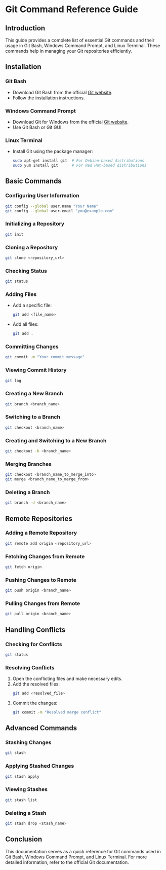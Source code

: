 # Git Command Reference Guide

## Introduction
This guide provides a complete list of essential Git commands and their usage in Git Bash, Windows Command Prompt, and Linux Terminal. These commands help in managing your Git repositories efficiently.

## Installation
### Git Bash
- Download Git Bash from the official [Git website](https://git-scm.com/).
- Follow the installation instructions.

### Windows Command Prompt
- Download Git for Windows from the official [Git website](https://git-scm.com/).
- Use Git Bash or Git GUI.

### Linux Terminal
- Install Git using the package manager:
  ```sh
  sudo apt-get install git  # For Debian-based distributions
  sudo yum install git      # For Red Hat-based distributions
  ```

## Basic Commands

### Configuring User Information
```sh
git config --global user.name "Your Name"
git config --global user.email "you@example.com"
```

### Initializing a Repository
```sh
git init
```

### Cloning a Repository
```sh
git clone <repository_url>
```

### Checking Status
```sh
git status
```

### Adding Files
- Add a specific file:
  ```sh
  git add <file_name>
  ```
- Add all files:
  ```sh
  git add .
  ```

### Committing Changes
```sh
git commit -m "Your commit message"
```

### Viewing Commit History
```sh
git log
```

### Creating a New Branch
```sh
git branch <branch_name>
```

### Switching to a Branch
```sh
git checkout <branch_name>
```

### Creating and Switching to a New Branch
```sh
git checkout -b <branch_name>
```

### Merging Branches
```sh
git checkout <branch_name_to_merge_into>
git merge <branch_name_to_merge_from>
```

### Deleting a Branch
```sh
git branch -d <branch_name>
```

## Remote Repositories

### Adding a Remote Repository
```sh
git remote add origin <repository_url>
```

### Fetching Changes from Remote
```sh
git fetch origin
```

### Pushing Changes to Remote
```sh
git push origin <branch_name>
```

### Pulling Changes from Remote
```sh
git pull origin <branch_name>
```

## Handling Conflicts

### Checking for Conflicts
```sh
git status
```

### Resolving Conflicts
1. Open the conflicting files and make necessary edits.
2. Add the resolved files:
    ```sh
    git add <resolved_file>
    ```
3. Commit the changes:
    ```sh
    git commit -m "Resolved merge conflict"
    ```

## Advanced Commands

### Stashing Changes
```sh
git stash
```

### Applying Stashed Changes
```sh
git stash apply
```

### Viewing Stashes
```sh
git stash list
```

### Deleting a Stash
```sh
git stash drop <stash_name>
```

## Conclusion
This documentation serves as a quick reference for Git commands used in Git Bash, Windows Command Prompt, and Linux Terminal. For more detailed information, refer to the official Git documentation.
